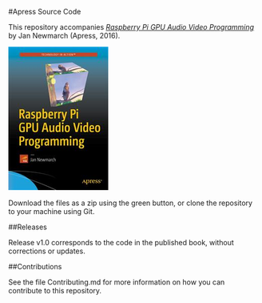 #Apress Source Code

This repository accompanies [*Raspberry Pi GPU Audio Video Programming*](http://www.apress.com/9781484224717) by Jan Newmarch (Apress, 2016).

![Cover image](9781484224717.jpg)

Download the files as a zip using the green button, or clone the repository to your machine using Git.

##Releases

Release v1.0 corresponds to the code in the published book, without corrections or updates.

##Contributions

See the file Contributing.md for more information on how you can contribute to this repository.

